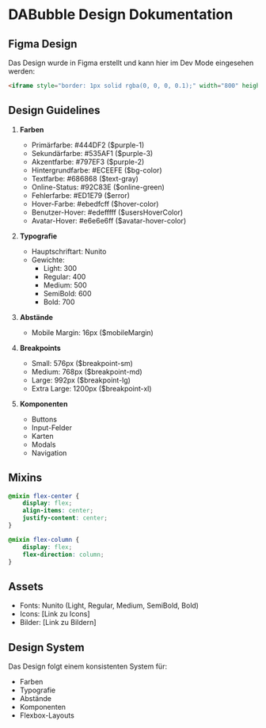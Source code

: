 # DABubble Design Dokumentation

## Figma Design

Das Design wurde in Figma erstellt und kann hier im Dev Mode eingesehen werden:

```html
<iframe style="border: 1px solid rgba(0, 0, 0, 0.1);" width="800" height="450" src="https://www.figma.com/design/RQ7GVZV8uckyzU3Tg1ilmi/DABubble--Slack-Clone-?node-id=3341-19492&m=dev&t=O8aiRHwQFfM9A9y6-1" allowfullscreen></iframe>
```

## Design Guidelines

1. **Farben**

    - Primärfarbe: #444DF2 ($purple-1)
    - Sekundärfarbe: #535AF1 ($purple-3)
    - Akzentfarbe: #797EF3 ($purple-2)
    - Hintergrundfarbe: #ECEEFE ($bg-color)
    - Textfarbe: #686868 ($text-gray)
    - Online-Status: #92C83E ($online-green)
    - Fehlerfarbe: #ED1E79 ($error)
    - Hover-Farbe: #ebedfcff ($hover-color)
    - Benutzer-Hover: #edefffff ($usersHoverColor)
    - Avatar-Hover: #e6e6e6ff ($avatar-hover-color)

2. **Typografie**

    - Hauptschriftart: Nunito
    - Gewichte:
        - Light: 300
        - Regular: 400
        - Medium: 500
        - SemiBold: 600
        - Bold: 700

3. **Abstände**

    - Mobile Margin: 16px ($mobileMargin)

4. **Breakpoints**

    - Small: 576px ($breakpoint-sm)
    - Medium: 768px ($breakpoint-md)
    - Large: 992px ($breakpoint-lg)
    - Extra Large: 1200px ($breakpoint-xl)

5. **Komponenten**

    - Buttons
    - Input-Felder
    - Karten
    - Modals
    - Navigation

## Mixins

```scss
@mixin flex-center {
    display: flex;
    align-items: center;
    justify-content: center;
}

@mixin flex-column {
    display: flex;
    flex-direction: column;
}
```

## Assets

-   Fonts: Nunito (Light, Regular, Medium, SemiBold, Bold)
-   Icons: [Link zu Icons]
-   Bilder: [Link zu Bildern]

## Design System

Das Design folgt einem konsistenten System für:

-   Farben
-   Typografie
-   Abstände
-   Komponenten
-   Flexbox-Layouts

